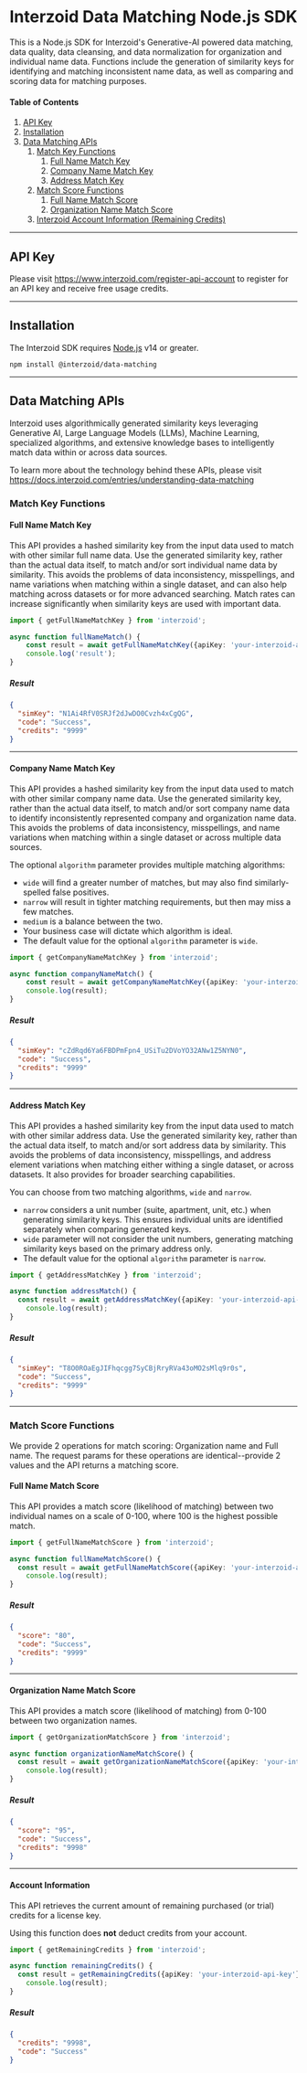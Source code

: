 # Interzoid Data Matching Node.js SDK

This is a Node.js SDK for Interzoid's Generative-AI powered data matching, data quality, data cleansing, and data normalization for organization and individual name data. Functions include the generation of similarity keys for identifying and matching inconsistent name data, as well as comparing and scoring data for matching purposes.

#### Table of Contents
1. [API Key](#api-key)
2. [Installation](#installation)
3. [Data Matching APIs](#data-matching-apis)
   1. [Match Key Functions](#match-key-functions)
      1. [Full Name Match Key](#full-name-match-key)
      2. [Company Name Match Key](#company-name-match-key)
      3. [Address Match Key](#address-match-key)
   2. [Match Score Functions](#match-score-functions)
      1. [Full Name Match Score](#full-name-match-score)
      2. [Organization Name Match Score](#organization-name-match-score)
   3. [Interzoid Account Information (Remaining Credits)](#account-information)

--- 

## API Key

Please visit https://www.interzoid.com/register-api-account to register for an API key and receive free usage credits. 

---

## Installation
The Interzoid SDK requires [Node.js](https://nodejs.org/) v14 or greater.

```shell
npm install @interzoid/data-matching
```

---

## Data Matching APIs
Interzoid uses algorithmically generated similarity keys leveraging Generative AI, Large Language Models (LLMs), Machine Learning, specialized algorithms, and extensive knowledge bases to intelligently match data within or across data sources.

To learn more about the technology behind these APIs, please visit https://docs.interzoid.com/entries/understanding-data-matching

### Match Key Functions

#### Full Name Match Key
This API provides a hashed similarity key from the input data used to match with other similar full name data. Use the generated similarity key, rather than the actual data itself, to match and/or sort individual name data by similarity. This avoids the problems of data inconsistency, misspellings, and name variations when matching within a single dataset, and can also help matching across datasets or for more advanced searching. Match rates can increase significantly when similarity keys are used with important data.

```typescript
import { getFullNameMatchKey } from 'interzoid';

async function fullNameMatch() {
    const result = await getFullNameMatchKey({apiKey: 'your-interzoid-api-key', fullName: 'John Smith'});
    console.log('result');
}
```

##### Result
```json
{
  "simKey": "N1Ai4RfV0SRJf2dJwDO0Cvzh4xCgQG",
  "code": "Success",
  "credits": "9999"
}
```

---

#### Company Name Match Key

This API provides a hashed similarity key from the input data used to match with other similar company name data. Use the generated similarity key, rather than the actual data itself, to match and/or sort company name data to identify inconsistently represented company and organization name data. This avoids the problems of data inconsistency, misspellings, and name variations when matching within a single dataset or across multiple data sources.

The optional `algorithm` parameter provides multiple matching algorithms:

- `wide` will find a greater number of matches, but may also find similarly-spelled false positives. 
- `narrow` will result in tighter matching requirements, but then may miss a few matches. 
- `medium` is a balance between the two.
- Your business case will dictate which algorithm is ideal.
- The default value for the optional `algorithm` parameter is `wide`. 

```typescript
import { getCompanyNameMatchKey } from 'interzoid';

async function companyNameMatch() {
    const result = await getCompanyNameMatchKey({apiKey: 'your-interzoid-api-key', company: 'Microsoft', algorithm: 'medium'});
    console.log(result);
}
```
##### Result
```json
{
  "simKey": "cZdRqd6Ya6FBDPmFpn4_USiTu2DVoYO32ANw1Z5NYN0",
  "code": "Success",
  "credits": "9999"
}
```

---

#### Address Match Key
This API provides a hashed similarity key from the input data used to match with other similar address data. Use the generated similarity key, rather than the actual data itself, to match and/or sort address data by similarity. This avoids the problems of data inconsistency, misspellings, and address element variations when matching either withing a single dataset, or across datasets. It also provides for broader searching capabilities.

You can choose from two matching algorithms, `wide` and `narrow`. 
- `narrow` considers a unit number (suite, apartment, unit, etc.) when generating similarity keys. This ensures individual units are identified separately when comparing generated keys.
- `wide` parameter will not consider the unit numbers, generating matching similarity keys based on the primary address only.
- The default value for the optional `algorithm` parameter is `narrow`. 

```typescript
import { getAddressMatchKey } from 'interzoid';

async function addressMatch() {
  const result = await getAddressMatchKey({apiKey: 'your-interzoid-api-key', address: '500 main street', algorithm: 'narrow'});
    console.log(result);
}
```

##### Result
```json
{
  "simKey": "T8O0ROaEgJIFhqcgg7SyCBjRryRVa43oMO2sMlq9r0s",
  "code": "Success",
  "credits": "9999"
}
```

---

### Match Score Functions

We provide 2 operations for match scoring: Organization name and Full name. The request params for these operations are identical--provide 2 values and the API returns a matching score.


#### Full Name Match Score
This API provides a match score (likelihood of matching) between two individual names on a scale of 0-100, where 100 is the highest possible match.
    
```typescript
import { getFullNameMatchScore } from 'interzoid';

async function fullNameMatchScore() {
  const result = await getFullNameMatchScore({apiKey: 'your-interzoid-api-key', value1: 'John Smith', value2: 'John Smyth'});
    console.log(result);
}
```

##### Result
```json
{
  "score": "80",
  "code": "Success",
  "credits": "9999"
}
```

---

#### Organization Name Match Score
This API provides a match score (likelihood of matching) from 0-100 between two organization names.

```typescript
import { getOrganizationMatchScore } from 'interzoid';

async function organizationNameMatchScore() {
  const result = await getOrganizationNameMatchScore({apiKey: 'your-interzoid-api-key', value1: 'Apple', value2: 'Apple Inc.'});
    console.log(result);
}
```

##### Result
```json
{
  "score": "95",
  "code": "Success",
  "credits": "9998"
}
```

---

#### Account Information

This API retrieves the current amount of remaining purchased (or trial) credits for a license key.

Using this function does **not** deduct credits from your account.

```typescript
import { getRemainingCredits } from 'interzoid';

async function remainingCredits() {
  const result = getRemainingCredits({apiKey: 'your-interzoid-api-key'});
    console.log(result);
}
```

##### Result
```json
{
  "credits": "9998",
  "code": "Success"
}
```

